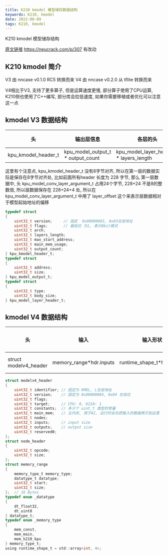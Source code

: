 ```yaml
---
title: K210 kmodel 模型储存数据结构
keywords: K210, kmodel
date: 2022-06-09
tags: K210, kmodel
---
```


K210 kmodel 模型储存结构

<!-- more -->

[原文链接](https://neucrack.com/p/307) https://neucrack.com/p/307 有改动

## K210 kmodel 简介

V3 由 nncase v0.1.0 RC5 转换而来
V4 由 nncase v0.2.0 从 tflite 转换而来

V4相比于V3, 支持了更多算子, 但是运算速度更慢, 部分算子使用了CPU运算, K210侧也使用了C++编写, 部分库会拉低速度, 如果你需要移植或者优化可以注意这一点

## kmodel V3 数据结构
| 头                  | 输出层信息                        | 各层的头                                 | 各个层数据内容 |
| ------------------- | --------------------------------- | ---------------------------------------- | -------------- |
| kpu_kmodel_header_t | kpu_model_output_t * output_count | kpu_model_layer_header_t * layers_length | layers_body    |

这里有个注意点, kpu_kmodel_header_t 没有8字节对齐, 所以在第一层的数据实际是保存在8字节对齐处, 比如前面所有header 长度为 228 字节, 那么 第一层数据中, 头 kpu_model_conv_layer_argument_t 占用24个字节, 228+24 不是8的整数倍, 所以层数据保存在 228+24+4 处, 所以在 kpu_model_conv_layer_argument_t 中用了 layer_offset 这个来表示层数据相对于模型起始地址的偏移

```c
typedef struct
{
    uint32_t version;     // 固定  0x00000003, 0x03在低地址
    uint32_t flags;       // 最低位 为1, 表示8bit模式
    uint32_t arch;
    uint32_t layers_length;
    uint32_t max_start_address;
    uint32_t main_mem_usage;
    uint32_t output_count;
} kpu_kmodel_header_t;
typedef struct
{
    uint32_t address;
    uint32_t size;
} kpu_model_output_t;
typedef struct
{
    uint32_t type;
    uint32_t body_size;
} kpu_model_layer_header_t;
```

## kmodel V4 数据结构
| 头                    | 输入                     | 输入形状                    | 输出                      | 常量          | 各层的头                        | 各个层数据内容 |
| --------------------- | ------------------------ | --------------------------- | ------------------------- | ------------- | ------------------------------- | -------------- |
| struct modelv4_header | memory_range\*hdr.inputs | runtime_shape_t\*hdr.inputs | memory_range\*hdr.outputs | hdr.constants | hdr.nodes \* struct node_header | nodes content  |

```c
struct modelv4_header
{
    uint32_t identifier; // 固定为 KMDL, L在低地址
    uint32_t version;    // 固定为 0x00000004, 0x04 在低位
    uint32_t flags;
    uint32_t target;     // CPU: 0, K210: 1
    uint32_t constants;  // 多少个 uint_t 类型的常量
    uint32_t main_mem;   // 主内存, 用于AI, 运行时会先把输入的数据拷贝到这里
    uint32_t nodes;
    uint32_t inputs;     // input size
    uint32_t outputs;    // output size
    uint32_t reserved0;
};
struct node_header
{
    uint32_t opcode;
    uint32_t size;
};
struct memory_range
{
    memory_type_t memory_type;
    datatype_t datatype;
    uint32_t start;
    uint32_t size;
};  // 16 Bytes
typedef enum _datatype
{
    dt_float32,
    dt_uint8
} datatype_t;
typedef enum _memory_type
{
    mem_const,
    mem_main,
    mem_k210_kpu
} memory_type_t;
using runtime_shape_t = std::array<int, 4>;
```